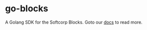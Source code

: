 # go-blocks
A Golang SDK for the Softcorp Blocks. Goto our [docs](https://softcorp.io/docs/blocks) to read more.

